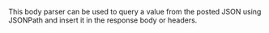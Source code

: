 This body parser can be used to query a value from the posted JSON using JSONPath and insert it in the response body or headers.
